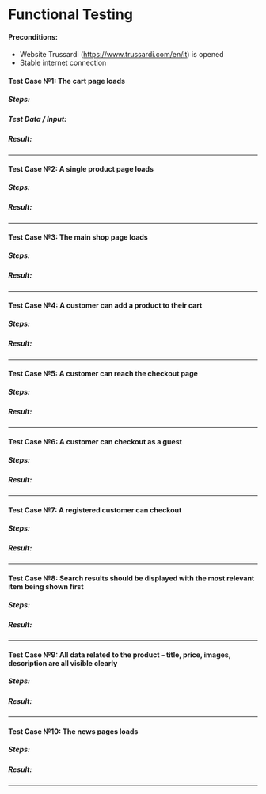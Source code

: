 # Functional Testing

#### Preconditions:

- Website Trussardi (https://www.trussardi.com/en/it) is opened
- Stable internet connection

#### Test Case №1: The cart page loads
##### Steps:
##### Test Data / Input:

##### Result: 
---------
#### Test Case №2: A single product page loads
##### Steps:

##### Result: 
---------
#### Test Case №3: The main shop page loads
##### Steps:

##### Result: 
---------
#### Test Case №4: A customer can add a product to their cart
##### Steps:

##### Result: 
---------
#### Test Case №5: A customer can reach the checkout page
##### Steps:

##### Result: 
---------
#### Test Case №6: A customer can checkout as a guest
##### Steps:

##### Result: 
---------
#### Test Case №7: A registered customer can checkout
##### Steps:

##### Result: 
---------
#### Test Case №8: Search results should be displayed with the most relevant item being shown first
##### Steps:

##### Result: 
---------
#### Test Case №9: All data related to the product – title, price, images, description are all visible clearly
##### Steps:

##### Result: 
---------
#### Test Case №10: The news pages loads
##### Steps:

##### Result: 
---------
